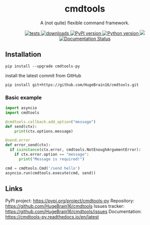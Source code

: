 <div id="headline" align="center">
  <h1>cmdtools</h1>
  <p>A (not quite) flexible command framework.</p>
  <a href="https://github.com/HugeBrain16/cmdtools/actions/workflows/python-package.yml">
    <img src="https://github.com/HugeBrain16/cmdtools/actions/workflows/python-package.yml/badge.svg" alt="tests"></img>
  </a>
  <a href="https://pypi.org/project/cmdtools-py">
    <img src="https://img.shields.io/pypi/dm/cmdtools-py" alt="downloads"></img>
    <img src="https://badge.fury.io/py/cmdtools-py.svg" alt="PyPI version"></img>
    <img src="https://img.shields.io/pypi/pyversions/cmdtools-py" alt="Python version"></img>
  </a>
  <a href="https://codecov.io/gh/HugeBrain16/cmdtools">
    <img src="https://codecov.io/gh/HugeBrain16/cmdtools/branch/main/graph/badge.svg?token=mynvRn223H"/>
  </a>
  <a href='https://cmdtools-py.readthedocs.io/en/latest/?badge=latest'>
    <img src='https://readthedocs.org/projects/cmdtools-py/badge/?version=latest' alt='Documentation Status' />
  </a>
</div>

## Installation

```
pip install --upgrade cmdtools-py
```
install the latest commit from GitHub
```
pip install git+https://github.com/HugeBrain16/cmdtools.git
```

### Basic example

```py
import asyncio
import cmdtools

@cmdtools.callback.add_option("message")
def send(ctx):
    print(ctx.options.message)

@send.error
def error_send(ctx):
  if isinstance(ctx.error, cmdtools.NotEnoughArgumentError):
    if ctx.error.option == "message":
      print("Message is required!")

cmd = cmdtools.Cmd('/send hello')
asyncio.run(cmdtools.execute(cmd, send))
```

## Links

PyPI project: https://pypi.org/project/cmdtools-py
Repository: https://github.com/HugeBrain16/cmdtools
Issues tracker: https://github.com/HugeBrain16/cmdtools/issues
Documentation: https://cmdtools-py.readthedocs.io/en/latest
